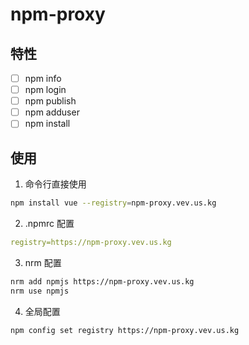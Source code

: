 # npm-proxy

## 特性

-   [ ] npm info
-   [ ] npm login
-   [ ] npm publish
-   [ ] npm adduser
-   [ ] npm install

## 使用

1. 命令行直接使用

```bash
npm install vue --registry=npm-proxy.vev.us.kg
```

2. .npmrc 配置

```yml
registry=https://npm-proxy.vev.us.kg
```

3. nrm 配置

```bash
nrm add npmjs https://npm-proxy.vev.us.kg
nrm use npmjs
```

4. 全局配置

```bash
npm config set registry https://npm-proxy.vev.us.kg
```
